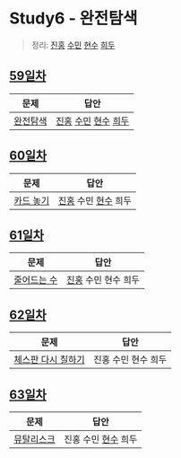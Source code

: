 # Study6 - 완전탐색
> 정리: [진홍](self_study/kjh.md) [수민](self_study/ysm.pdf) [현수](self_study/hhs.md) [희두](self_study/jhd.md)

## [59일차](Day59)

| 문제                 | 답안                |
| -------------------- | ------------------- |
| [완전탐색](https://www.acmicpc.net/problem/2309) | [진홍](Day59/kjh.kt) [수민](Day59/ysm.cpp) [현수](Day59/hhs.java) [희두](Day59/jhd.cpp) |

## [60일차](Day60)

| 문제                 | 답안                |
| -------------------- | ------------------- |
| [카드 놓기](https://www.acmicpc.net/problem/5568) | [진홍](Day60/kjh.kt) 수민 [현수](Day60/hhs.java) 희두 |

## [61일차](Day61) <!-- 수민 출제 -->

| 문제                 | 답안                |
| -------------------- | ------------------- |
| [줄어드는 수](https://www.acmicpc.net/problem/1174) | [진홍](Day61/kjh.kt) 수민 현수 희두 |

## [62일차](Day62)

| 문제                 | 답안                |
| -------------------- | ------------------- |
| [체스판 다시 칠하기](https://www.acmicpc.net/problem/1018) | 진홍 수민 현수 희두 |

## [63일차](Day63)

| 문제                 | 답안                |
| -------------------- | ------------------- |
| [뮤탈리스크](https://www.acmicpc.net/problem/12869) | 진홍 수민 [현수](Day63/hhs.java) 희두 |
